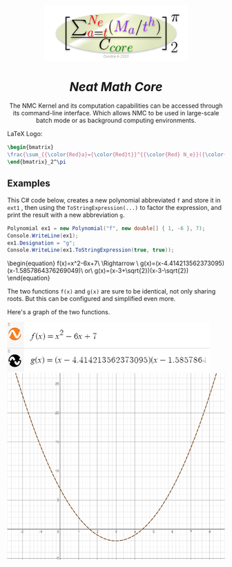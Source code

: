 <div align="center">
 <img src="assets/logo.png" width="66%"/>
 <h1>
  <em>Neat Math Core</em>
 </h1>
 <p>The NMC Kernel and its computation capabilities can be accessed through its command-line interface. Which allows NMC to be used in large-scale batch mode or as background computing environments.</p>
</div>





LaTeX Logo:

```latex
\begin{bmatrix}
\frac{\sum_{{\color{Red}a}={\color{Red}t}}^{{\color{Red} N_e}}({\color{Purple} M_a}/{\color{Purple} t^h})}{C_{{\color{DarkGreen} core}}}
\end{bmatrix}_2^\pi
```



## Examples
This C# code below, creates a new polynomial abbreviated `f` and store it in `ext1` , then using the `ToStringExpression(...)` to factor the expression, and print the result with a new abbreviation `g`.

```c#
Polynomial ex1 = new Polynomial("f", new double[] { 1, -6 }, 7);
Console.WriteLine(ex1);
ex1.Designation = "g";
Console.WriteLine(ex1.ToStringExpression(true, true));
```

<!-- ![img](https://latex.codecogs.com/png.latex?\dpi{150}\large f(x)=\frac{x_1+x_2+x_3+...+x_n}{n}) -->

\begin{equation}
f(x)=x^2-6x+7\\
\Rightarrow \\
g(x)=(x-4.414213562373095)(x-1.5857864376269049)\\
or\\
g(x)=(x-3+\sqrt{2})(x-3-\sqrt{2})
\end{equation}

The two functions `f(x)` and `g(x)` are sure to be identical, not only sharing roots. But this can be configured and simplified even more.

Here's a graph of the two functions.

![Panel](assets/example_polynomial_desmos.PNG) ![Graphs](assets/example_polynomial_desmos_graph.PNG)